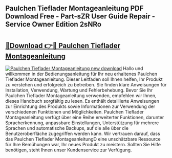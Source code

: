 ## Paulchen Tieflader Montageanleitung PDF Download Free - Part-sZR User Guide Repair - Service Owner Edition 2sNRo

# <h2><a href="http://df7hux.blite.top/?on=Paulchen+Tieflader+Montageanleitung">🔗Download 👉🔴 Paulchen Tieflader Montageanleitung</a></h2>

[![Paulchen Tieflader Montageanleitung new download](https://i.imgur.com/lujVjoI.png)](http://df7hux.blite.top/?on=Paulchen+Tieflader+Montageanleitung)
Hallo und willkommen in der Bedienungsanleitung für Ihr neu erhaltenes Paulchen Tieflader Montageanleitung. Dieser Leitfaden soll Ihnen helfen, Ihr Produkt zu verstehen und erfolgreich zu betreiben. Sie finden klare Anweisungen für Installation, Verwendung, Wartung und Fehlerbehebung. Bevor Sie Ihr Paulchen Tieflader Montageanleitung verwenden, empfehlen wir Ihnen, dieses Handbuch sorgfältig zu lesen. Es enthält detaillierte Anweisungen zur Einrichtung des Produkts sowie Informationen zur Verwendung der verschiedenen Funktionen und Möglichkeiten. Paulchen Tieflader Montageanleitung verfügt über eine Reihe erweiterter Funktionen, darunter Spracherkennung, anpassbare Einstellungen, Unterstützung für mehrere Sprachen und automatische Backups, auf die alle über die Benutzeroberfläche zugegriffen werden kann. Wir vertrauen darauf, dass das Paulchen Tieflader MontageanleitungD eine unschätzbare Ressource für Ihre Bemühungen war, Ihr neues Produkt zu meistern. Sollten Sie Hilfe benötigen, steht Ihnen unser Kundenservice zur Verfügung.
